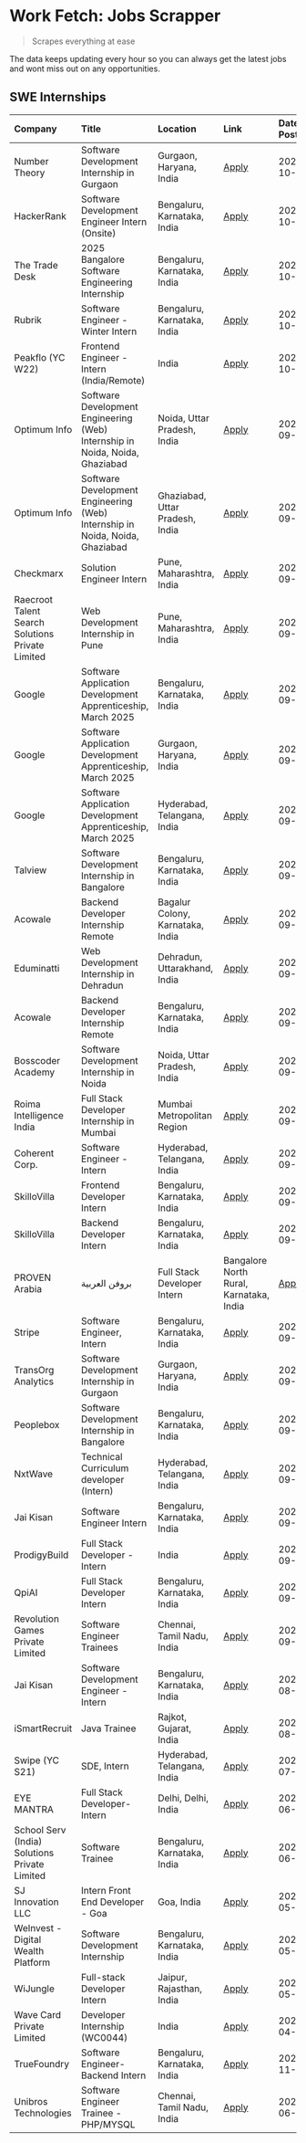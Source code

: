 # Work Fetch: Jobs Scrapper
> Scrapes everything at ease

The data keeps updating every hour so you can always get the latest jobs and wont miss out on any opportunities.

## SWE Internships
<!--START_SECTION:workfetch-->
| Company                                          | Title                                                                        | Location                                | Link                                                                                                                                                                                                                                                                          | Date Posted   |
|:-------------------------------------------------|:-----------------------------------------------------------------------------|:----------------------------------------|:------------------------------------------------------------------------------------------------------------------------------------------------------------------------------------------------------------------------------------------------------------------------------|:--------------|
| Number Theory                                    | Software Development Internship in Gurgaon                                   | Gurgaon, Haryana, India                 | [Apply](https://in.linkedin.com/jobs/view/software-development-internship-in-gurgaon-at-number-theory-4042414715?position=54&pageNum=0&refId=dc1jpE4VJGueB5E0b04dkA%3D%3D&trackingId=hWl26gpGQNYGWmrC5%2FYPNw%3D%3D)                                                          | 2024-10-04    |
| HackerRank                                       | Software Development Engineer Intern (Onsite)                                | Bengaluru, Karnataka, India             | [Apply](https://in.linkedin.com/jobs/view/software-development-engineer-intern-onsite-at-hackerrank-4040131804?position=28&pageNum=0&refId=dc1jpE4VJGueB5E0b04dkA%3D%3D&trackingId=Mkic01py4S2AR1aj0Jhh8w%3D%3D)                                                              | 2024-10-03    |
| The Trade Desk                                   | 2025 Bangalore Software Engineering Internship                               | Bengaluru, Karnataka, India             | [Apply](https://in.linkedin.com/jobs/view/2025-bangalore-software-engineering-internship-at-the-trade-desk-3987456531?position=14&pageNum=0&refId=dc1jpE4VJGueB5E0b04dkA%3D%3D&trackingId=oD1FUMVbf9l5tAjLOJ8MNg%3D%3D)                                                       | 2024-10-02    |
| Rubrik                                           | Software Engineer - Winter Intern                                            | Bengaluru, Karnataka, India             | [Apply](https://in.linkedin.com/jobs/view/software-engineer-winter-intern-at-rubrik-4006567784?position=18&pageNum=0&refId=dc1jpE4VJGueB5E0b04dkA%3D%3D&trackingId=JpRMCtPS40y7hWmun%2FFz9w%3D%3D)                                                                            | 2024-10-02    |
| Peakflo (YC W22)                                 | Frontend Engineer - Intern (India/Remote)                                    | India                                   | [Apply](https://in.linkedin.com/jobs/view/frontend-engineer-intern-india-remote-at-peakflo-yc-w22-4037729755?position=15&pageNum=0&refId=dc1jpE4VJGueB5E0b04dkA%3D%3D&trackingId=SxU%2BDXMy%2B6vtHZM5wBH0Kg%3D%3D)                                                            | 2024-10-01    |
| Optimum Info                                     | Software Development Engineering (Web) Internship in Noida, Noida, Ghaziabad | Noida, Uttar Pradesh, India             | [Apply](https://in.linkedin.com/jobs/view/software-development-engineering-web-internship-in-noida-noida-ghaziabad-at-optimum-info-4037042231?position=6&pageNum=0&refId=dc1jpE4VJGueB5E0b04dkA%3D%3D&trackingId=qNfdOnu7XM5BmAMDHDxUEQ%3D%3D)                                | 2024-09-27    |
| Optimum Info                                     | Software Development Engineering (Web) Internship in Noida, Noida, Ghaziabad | Ghaziabad, Uttar Pradesh, India         | [Apply](https://in.linkedin.com/jobs/view/software-development-engineering-web-internship-in-noida-noida-ghaziabad-at-optimum-info-4037041629?position=8&pageNum=0&refId=dc1jpE4VJGueB5E0b04dkA%3D%3D&trackingId=wISU7GvGQ0Jd7C3%2FmBWNJA%3D%3D)                              | 2024-09-27    |
| Checkmarx                                        | Solution Engineer Intern                                                     | Pune, Maharashtra, India                | [Apply](https://in.linkedin.com/jobs/view/solution-engineer-intern-at-checkmarx-4036405936?position=57&pageNum=0&refId=dc1jpE4VJGueB5E0b04dkA%3D%3D&trackingId=33ntfMHMcAWbM1BzW6QGjw%3D%3D)                                                                                  | 2024-09-27    |
| Raecroot Talent Search Solutions Private Limited | Web Development Internship in Pune                                           | Pune, Maharashtra, India                | [Apply](https://in.linkedin.com/jobs/view/web-development-internship-in-pune-at-raecroot-talent-search-solutions-private-limited-4034584677?position=45&pageNum=0&refId=dc1jpE4VJGueB5E0b04dkA%3D%3D&trackingId=WyBAK%2BBjeNQClcMzN%2BL5Sg%3D%3D)                             | 2024-09-26    |
| Google                                           | Software Application Development Apprenticeship, March 2025                  | Bengaluru, Karnataka, India             | [Apply](https://in.linkedin.com/jobs/view/software-application-development-apprenticeship-march-2025-at-google-4032957527?position=2&pageNum=0&refId=dc1jpE4VJGueB5E0b04dkA%3D%3D&trackingId=diNzAnmP22oVrS0U8dqvEQ%3D%3D)                                                    | 2024-09-24    |
| Google                                           | Software Application Development Apprenticeship, March 2025                  | Gurgaon, Haryana, India                 | [Apply](https://in.linkedin.com/jobs/view/software-application-development-apprenticeship-march-2025-at-google-4032958554?position=3&pageNum=0&refId=dc1jpE4VJGueB5E0b04dkA%3D%3D&trackingId=qaIqle4guAySCEfSxiUnRw%3D%3D)                                                    | 2024-09-24    |
| Google                                           | Software Application Development Apprenticeship, March 2025                  | Hyderabad, Telangana, India             | [Apply](https://in.linkedin.com/jobs/view/software-application-development-apprenticeship-march-2025-at-google-4032957528?position=4&pageNum=0&refId=dc1jpE4VJGueB5E0b04dkA%3D%3D&trackingId=YAj87tOy80ibCueu0iNFhg%3D%3D)                                                    | 2024-09-24    |
| Talview                                          | Software Development Internship in Bangalore                                 | Bengaluru, Karnataka, India             | [Apply](https://in.linkedin.com/jobs/view/software-development-internship-in-bangalore-at-talview-4033703077?position=11&pageNum=0&refId=dc1jpE4VJGueB5E0b04dkA%3D%3D&trackingId=Vm9aZkY2uTBOhlUklJasrQ%3D%3D)                                                                | 2024-09-23    |
| Acowale                                          | Backend Developer Internship Remote                                          | Bagalur Colony, Karnataka, India        | [Apply](https://in.linkedin.com/jobs/view/backend-developer-internship-remote-at-acowale-4030088707?position=17&pageNum=0&refId=dc1jpE4VJGueB5E0b04dkA%3D%3D&trackingId=SuDdtUBAIHPHLbLc9Ybvog%3D%3D)                                                                         | 2024-09-21    |
| Eduminatti                                       | Web Development Internship in Dehradun                                       | Dehradun, Uttarakhand, India            | [Apply](https://in.linkedin.com/jobs/view/web-development-internship-in-dehradun-at-eduminatti-4032105381?position=25&pageNum=0&refId=dc1jpE4VJGueB5E0b04dkA%3D%3D&trackingId=5AJXeDhAnAfH28S8d%2FhfeQ%3D%3D)                                                                 | 2024-09-21    |
| Acowale                                          | Backend Developer Internship Remote                                          | Bengaluru, Karnataka, India             | [Apply](https://in.linkedin.com/jobs/view/backend-developer-internship-remote-at-acowale-4030975489?position=10&pageNum=0&refId=dc1jpE4VJGueB5E0b04dkA%3D%3D&trackingId=tswE0HUuf7Cny4sNXiezCg%3D%3D)                                                                         | 2024-09-20    |
| Bosscoder Academy                                | Software Development Internship in Noida                                     | Noida, Uttar Pradesh, India             | [Apply](https://in.linkedin.com/jobs/view/software-development-internship-in-noida-at-bosscoder-academy-4031161323?position=16&pageNum=0&refId=dc1jpE4VJGueB5E0b04dkA%3D%3D&trackingId=FAwJyBF0HPNuqvZQnNCqkA%3D%3D)                                                          | 2024-09-20    |
| Roima Intelligence India                         | Full Stack Developer Internship in Mumbai                                    | Mumbai Metropolitan Region              | [Apply](https://in.linkedin.com/jobs/view/full-stack-developer-internship-in-mumbai-at-roima-intelligence-india-4031159544?position=47&pageNum=0&refId=dc1jpE4VJGueB5E0b04dkA%3D%3D&trackingId=%2BpuWVOM3t8FKWNANCUaoww%3D%3D)                                                | 2024-09-20    |
| Coherent Corp.                                   | Software Engineer - Intern                                                   | Hyderabad, Telangana, India             | [Apply](https://in.linkedin.com/jobs/view/software-engineer-intern-at-coherent-corp-4029132427?position=20&pageNum=0&refId=dc1jpE4VJGueB5E0b04dkA%3D%3D&trackingId=kM1RhNiUFmE1PLiZuMCGOg%3D%3D)                                                                              | 2024-09-18    |
| SkilloVilla                                      | Frontend Developer Intern                                                    | Bengaluru, Karnataka, India             | [Apply](https://in.linkedin.com/jobs/view/frontend-developer-intern-at-skillovilla-4025873510?position=9&pageNum=0&refId=dc1jpE4VJGueB5E0b04dkA%3D%3D&trackingId=apnCBkLzzQmEQSTj0Tukiw%3D%3D)                                                                                | 2024-09-17    |
| SkilloVilla                                      | Backend Developer Intern                                                     | Bengaluru, Karnataka, India             | [Apply](https://in.linkedin.com/jobs/view/backend-developer-intern-at-skillovilla-4025860894?position=12&pageNum=0&refId=dc1jpE4VJGueB5E0b04dkA%3D%3D&trackingId=23K061A4kMyLFVAP7uFZFQ%3D%3D)                                                                                | 2024-09-17    |
| PROVEN Arabia | بروفن العربية                    | Full Stack Developer Intern                                                  | Bangalore North Rural, Karnataka, India | [Apply](https://in.linkedin.com/jobs/view/full-stack-developer-intern-at-proven-arabia-%D8%A8%D8%B1%D9%88%D9%81%D9%86-%D8%A7%D9%84%D8%B9%D8%B1%D8%A8%D9%8A%D8%A9-4028862862?position=58&pageNum=0&refId=dc1jpE4VJGueB5E0b04dkA%3D%3D&trackingId=g0TOC6kQTGQiImkq7My6Ow%3D%3D) | 2024-09-17    |
| Stripe                                           | Software Engineer, Intern                                                    | Bengaluru, Karnataka, India             | [Apply](https://in.linkedin.com/jobs/view/software-engineer-intern-at-stripe-4008214242?position=5&pageNum=0&refId=dc1jpE4VJGueB5E0b04dkA%3D%3D&trackingId=Yc6vXehRIqy7pGiGa4iplQ%3D%3D)                                                                                      | 2024-09-13    |
| TransOrg Analytics                               | Software Development Internship in Gurgaon                                   | Gurgaon, Haryana, India                 | [Apply](https://in.linkedin.com/jobs/view/software-development-internship-in-gurgaon-at-transorg-analytics-4024791052?position=51&pageNum=0&refId=dc1jpE4VJGueB5E0b04dkA%3D%3D&trackingId=k9ObWJTTgEIsLV1JASMWAg%3D%3D)                                                       | 2024-09-12    |
| Peoplebox                                        | Software Development Internship in Bangalore                                 | Bengaluru, Karnataka, India             | [Apply](https://in.linkedin.com/jobs/view/software-development-internship-in-bangalore-at-peoplebox-4022411601?position=13&pageNum=0&refId=dc1jpE4VJGueB5E0b04dkA%3D%3D&trackingId=M09uCHAdvM2IBPZCA26YDw%3D%3D)                                                              | 2024-09-10    |
| NxtWave                                          | Technical Curriculum developer (Intern)                                      | Hyderabad, Telangana, India             | [Apply](https://in.linkedin.com/jobs/view/technical-curriculum-developer-intern-at-nxtwave-4020462207?position=34&pageNum=0&refId=dc1jpE4VJGueB5E0b04dkA%3D%3D&trackingId=vjjP2lyTg7I61E6fomSMhA%3D%3D)                                                                       | 2024-09-09    |
| Jai Kisan                                        | Software Engineer Intern                                                     | Bengaluru, Karnataka, India             | [Apply](https://in.linkedin.com/jobs/view/software-engineer-intern-at-jai-kisan-4024075360?position=35&pageNum=0&refId=dc1jpE4VJGueB5E0b04dkA%3D%3D&trackingId=b%2FwxagFrL8xQZGk36HRqNQ%3D%3D)                                                                                | 2024-09-09    |
| ProdigyBuild                                     | Full Stack Developer - Intern                                                | India                                   | [Apply](https://in.linkedin.com/jobs/view/full-stack-developer-intern-at-prodigybuild-4019591942?position=44&pageNum=0&refId=dc1jpE4VJGueB5E0b04dkA%3D%3D&trackingId=RRH%2BJlmNvbSCgymx2sGM2w%3D%3D)                                                                          | 2024-09-08    |
| QpiAI                                            | Full Stack Developer Intern                                                  | Bengaluru, Karnataka, India             | [Apply](https://in.linkedin.com/jobs/view/full-stack-developer-intern-at-qpiai-4017395346?position=29&pageNum=0&refId=dc1jpE4VJGueB5E0b04dkA%3D%3D&trackingId=crvU8w7Wl9LraGAZr%2B9MTw%3D%3D)                                                                                 | 2024-09-06    |
| Revolution Games Private Limited                 | Software Engineer Trainees                                                   | Chennai, Tamil Nadu, India              | [Apply](https://in.linkedin.com/jobs/view/software-engineer-trainees-at-revolution-games-private-limited-4015912927?position=27&pageNum=0&refId=dc1jpE4VJGueB5E0b04dkA%3D%3D&trackingId=rFUtBjag4r%2BS83O6sy%2F3Ig%3D%3D)                                                     | 2024-09-02    |
| Jai Kisan                                        | Software Development Engineer - Intern                                       | Bengaluru, Karnataka, India             | [Apply](https://in.linkedin.com/jobs/view/software-development-engineer-intern-at-jai-kisan-4027288169?position=24&pageNum=0&refId=dc1jpE4VJGueB5E0b04dkA%3D%3D&trackingId=juPmvBcvcoXkBg6TyhGocQ%3D%3D)                                                                      | 2024-08-22    |
| iSmartRecruit                                    | Java Trainee                                                                 | Rajkot, Gujarat, India                  | [Apply](https://in.linkedin.com/jobs/view/java-trainee-at-ismartrecruit-3992301825?position=31&pageNum=0&refId=dc1jpE4VJGueB5E0b04dkA%3D%3D&trackingId=wmxgK32EzOXBdMiPxeRFCA%3D%3D)                                                                                          | 2024-08-06    |
| Swipe (YC S21)                                   | SDE, Intern                                                                  | Hyderabad, Telangana, India             | [Apply](https://in.linkedin.com/jobs/view/sde-intern-at-swipe-yc-s21-3980368092?position=37&pageNum=0&refId=dc1jpE4VJGueB5E0b04dkA%3D%3D&trackingId=Jqt0az8bk6WSgZ9h8A3xWA%3D%3D)                                                                                             | 2024-07-22    |
| EYE MANTRA                                       | Full Stack Developer- Intern                                                 | Delhi, Delhi, India                     | [Apply](https://in.linkedin.com/jobs/view/full-stack-developer-intern-at-eye-mantra-3960988037?position=43&pageNum=0&refId=dc1jpE4VJGueB5E0b04dkA%3D%3D&trackingId=XFLhXf4gj7BLz7DyfHZtbQ%3D%3D)                                                                              | 2024-06-28    |
| School Serv (India) Solutions Private Limited    | Software Trainee                                                             | Bengaluru, Karnataka, India             | [Apply](https://in.linkedin.com/jobs/view/software-trainee-at-school-serv-india-solutions-private-limited-3953917603?position=41&pageNum=0&refId=dc1jpE4VJGueB5E0b04dkA%3D%3D&trackingId=TrxgQsiZ5hpiCFk4pwNVXw%3D%3D)                                                        | 2024-06-19    |
| SJ Innovation LLC                                | Intern Front End Developer - Goa                                             | Goa, India                              | [Apply](https://in.linkedin.com/jobs/view/intern-front-end-developer-goa-at-sj-innovation-llc-3931678611?position=21&pageNum=0&refId=dc1jpE4VJGueB5E0b04dkA%3D%3D&trackingId=o4dixL5irPuI9Y6fOwg2bw%3D%3D)                                                                    | 2024-05-24    |
| WeInvest - Digital Wealth Platform               | Software Development Internship                                              | Bengaluru, Karnataka, India             | [Apply](https://in.linkedin.com/jobs/view/software-development-internship-at-weinvest-digital-wealth-platform-3912867225?position=7&pageNum=0&refId=dc1jpE4VJGueB5E0b04dkA%3D%3D&trackingId=oLR437hiys9rSNpjjKhPEw%3D%3D)                                                     | 2024-05-01    |
| WiJungle                                         | Full-stack Developer Intern                                                  | Jaipur, Rajasthan, India                | [Apply](https://in.linkedin.com/jobs/view/full-stack-developer-intern-at-wijungle-3912864543?position=60&pageNum=0&refId=dc1jpE4VJGueB5E0b04dkA%3D%3D&trackingId=xELt0SlW7xzkFCTdRU31Cg%3D%3D)                                                                                | 2024-05-01    |
| Wave Card Private Limited                        | Developer Internship (WC0044)                                                | India                                   | [Apply](https://in.linkedin.com/jobs/view/developer-internship-wc0044-at-wave-card-private-limited-3900079966?position=42&pageNum=0&refId=dc1jpE4VJGueB5E0b04dkA%3D%3D&trackingId=WLNlbV6G1GHAtCs24oMCBw%3D%3D)                                                               | 2024-04-15    |
| TrueFoundry                                      | Software Engineer-Backend Intern                                             | Bengaluru, Karnataka, India             | [Apply](https://in.linkedin.com/jobs/view/software-engineer-backend-intern-at-truefoundry-3779508170?position=40&pageNum=0&refId=dc1jpE4VJGueB5E0b04dkA%3D%3D&trackingId=AWnjXI40gOiut663hEv1Tw%3D%3D)                                                                        | 2023-11-10    |
| Unibros Technologies                             | Software Engineer Trainee - PHP/MYSQL                                        | Chennai, Tamil Nadu, India              | [Apply](https://in.linkedin.com/jobs/view/software-engineer-trainee-php-mysql-at-unibros-technologies-3656599241?position=36&pageNum=0&refId=dc1jpE4VJGueB5E0b04dkA%3D%3D&trackingId=Iz%2BC79q%2Bx9oPzmvR%2F2Rnxg%3D%3D)                                                      | 2023-06-12    |
<!--END_SECTION:workfetch-->
